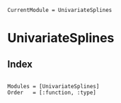 ```@meta
CurrentModule = UnivariateSplines
```
# UnivariateSplines

## Index
```@index
```

```@autodocs
Modules = [UnivariateSplines]
Order   = [:function, :type]
```